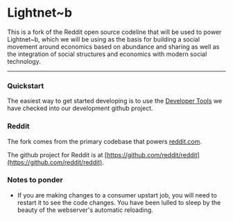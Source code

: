# Lightnet~b

This is a fork of the Reddit open source codeline that will be used to power Lightnet~b, which we will be
using as the basis for building a social movement around economics based on abundance and sharing as well
as the integration of social structures and economics with modern social technology.

---

### Quickstart

The easiest way to get started developing is to use the [Developer Tools](https://github.com/new-day-international/development)
we have checked into our development github project. 


### Reddit

The fork comes from the primary codebase that powers [reddit.com](http://www.reddit.com).

The github project for Reddit is at [https://github.com/reddit/reddit](https://github.com/reddit/reddit).

### Notes to ponder

 * If you are making changes to a consumer upstart job, you will need to restart it to see the code changes.  You have been lulled to sleep by the beauty of the webserver's automatic reloading.
 